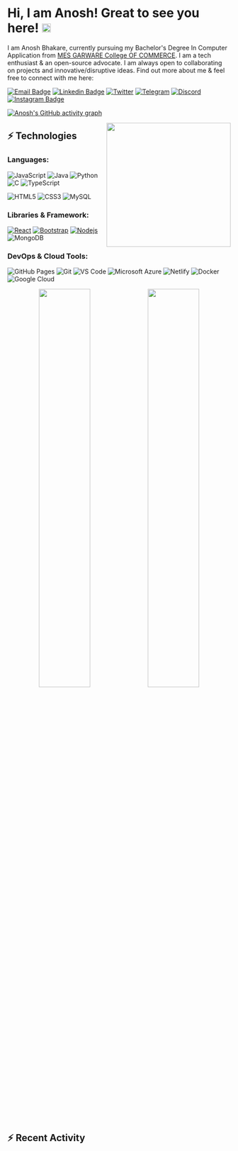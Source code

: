 # Hi, I am Anosh! Great to see you here! <img src="https://raw.githubusercontent.com/Anosh21/Anosh21/main/src/wave.gif" width="20px">

I am Anosh Bhakare, currently pursuing my Bachelor's Degree In Computer Application from [MES GARWARE College OF COMMERCE](https://gcc.mespune.in/). I am a tech enthusiast & an open-source advocate. I am always open to collaborating on projects and innovative/disruptive ideas. Find out more about me & feel free to connect with me here:

[![Email Badge](https://img.shields.io/badge/-Email-c14438?style=flat-square&logo=Gmail&logoColor=white&link=mailto:anoshbhakare064@gmail.com)](mailto:anoshbhakare064@gmail.com)
[![Linkedin Badge](https://img.shields.io/badge/-LinkedIn-blue?style=flat-square&logo=Linkedin&logoColor=white&link=https://www.linkedin.com/in/anosh-bhakare-7218a1189/)](https://www.linkedin.com/in/anosh-bhakare-7218a1189/)
[![Twitter](https://img.shields.io/badge/Twitter-1DA1F2?style=flat-square&logo=twitter&logoColor=white)](https://twitter.com/Anoshstwt)
[![Telegram](https://img.shields.io/badge/-Telegram-blue?style=flat-square&logo=Telegram&logoColor=white)](https://t.me/Anosh0921)
[![Discord](https://img.shields.io/badge/-Discord-7289DA?style=flat-square&logo=discord&logoColor=white)](https://support.discord.com/hc/en-us/profiles/1914570120445)
[![Instagram Badge](https://img.shields.io/badge/-Instagram-purple?style=flat-square&logo=instagram&logoColor=white&link=https://www.instagram.com/anosh_bhakare21/)](https://www.instagram.com/anosh_bhakare21/)<!-- [![Hashnode Badge](https://img.shields.io/badge/-Hashnode-03a57a?style=flat-square&labelColor=000000&logo=Hashnode&link=https://thepranaygupta.hashnode.dev/)](https://thepranaygupta.hashnode.dev/) -->

<!-- [![Website Badge](https://img.shields.io/badge/-Portfolio-black?style=flat-square&logo=Wordpress&logoColor=white&link=https://thepranaygupta.github.io/)](https://thepranaygupta.github.io/) -->
<!-- [![Youtube Badge](https://img.shields.io/badge/-YouTube-darkred?style=flat-square&logo=youtube&logoColor=white&link=https://www.youtube.com/channel/channel_id)](https://www.youtube.com/channel/channel_id) -->

[![Anosh's GitHub activity graph](https://activity-graph.herokuapp.com/graph?username=Anosh21&theme=xcode)](https://github.com/Anosh21)


<img align='right' src="https://user-images.githubusercontent.com/64855541/133657615-ccb22336-f4db-408e-bc30-af7ff09608e7.png" width="280">

## ⚡ Technologies

### Languages:

![JavaScript](https://img.shields.io/badge/-JavaScript-black?style=flat-square&logo=javascript)
![Java](https://img.shields.io/badge/-java-E34A86?style=flat-square&logo=java)
![Python](https://img.shields.io/badge/-Python-black?style=flat-square&logo=Python)
![C](https://img.shields.io/badge/-C-00599C?style=flat-square&logo=c)
![TypeScript](https://img.shields.io/badge/-TypeScript-007ACC?style=flat-square&logo=typescript)

![HTML5](https://img.shields.io/badge/-HTML5-E34F26?style=flat-square&logo=html5&logoColor=white)
![CSS3](https://img.shields.io/badge/-CSS3-1572B6?style=flat-square&logo=css3)
![MySQL](https://img.shields.io/badge/-MySQL-black?style=flat-square&logo=mysql)


### Libraries & Framework:

[![React](https://img.shields.io/badge/-React-black?style=flat-square&logo=react)](https://reactjs.org/)
[![Bootstrap](https://img.shields.io/badge/-Bootstrap-563D7C?style=flat-square&logo=bootstrap)](https://getbootstrap.com/)
[![Nodejs](https://img.shields.io/badge/-Nodejs-black?style=flat-square&logo=Node.js)](https://nodejs.org/)
![MongoDB](https://img.shields.io/badge/MongoDB-%234ea94b.svg?logo=mongodb&logoColor=white) 


### DevOps & Cloud Tools:

![GitHub Pages](https://img.shields.io/badge/GitHub%20Pages-%23327FC7.svg?logo=github&style=flat-square&logoColor=white)
![Git](https://img.shields.io/badge/-Git-black?style=flat-square&logo=git)
![VS Code](https://img.shields.io/badge/-VS%20Code-007ACC?style=flat-square&logo=visual-studio-code)
![Microsoft Azure](https://img.shields.io/badge/Microsoft%20Azure-232F7E?style=flat-square&logo=microsoft-azure)
![Netlify](https://img.shields.io/badge/-Netlify-%2300C7B7?style=flat-square&logo=netlify&logoColor=ffffff)
![Docker](https://img.shields.io/badge/-Docker-black?style=flat-square&logo=docker)
![Google Cloud](https://img.shields.io/badge/Google%20Cloud-black?style=flat-square&logo=google-cloud)
<!-- ![DigitalOcean](https://img.shields.io/badge/-Digital%20Ocean-darkblue?style=flat-square&logo=digitalocean) -->

<!-- ![Amazon AWS](https://img.shields.io/badge/Amazon%20AWS-232F3E?style=flat-square&logo=amazon-aws)
![Microsoft Azure](https://img.shields.io/badge/Microsoft%20Azure-232F7E?style=flat-square&logo=microsoft-azure)
![Google Cloud](https://img.shields.io/badge/Google%20Cloud-black?style=flat-square&logo=google-cloud)
![Docker](https://img.shields.io/badge/-Docker-black?style=flat-square&logo=docker) -->
<!-- ![Postman](https://img.shields.io/badge/Postman-FF6C37?logo=postman&logoColor=white) 

## 👨🏻‍💻 Coding Profiles

[![LeetCode](https://img.shields.io/badge/-LeetCode-FFA116?style=flat-square&logo=LeetCode&logoColor=black)](https://leetcode.com/Anosh21/)
[![GeeksForGeeks](https://img.shields.io/badge/-GeeksForGeeks-05CC47?style=flat-square&logo=GeeksForGeeks&logoColor=black)](https://auth.geeksforgeeks.org/user/anoshbhakare064)
 -->



<p align="center">
	
  <img width="48%" src="https://github-readme-stats.vercel.app/api?username=Anosh21&show_icons=true&theme=tokyonight" />
  <img width="48%" src="https://github-readme-streak-stats.herokuapp.com/?user=Anosh21&theme=tokyonight" />
</p>

## :zap: Recent Activity
<!--START_SECTION:activity
1. 🎉 Merged PR [#35](https://github.com/WebXDAO/blockchain-dev-path/pull/35) in [web3 community blockchain dev path](https://github.com/web3community/blockchain-dev-path)
2. 💪 Opened PR [#38](https://github.com/SurPathHub/starter-kit/pull/38) in [SurPathHub/ starter kit](https://github.com/SurPathHub/starter-kit)
3. 💪 Opened PR [#521](https://github.com/kubeflow/internal-acls/pull/521) in [kubeflow/internal/alc](https://github.com/kubeflow/internal-acls)
4. 🎉 Merged PR [#34](https://github.com/web3community/blockchain-dev-path/pull/34) in [web3 community blockchain dev path](https://github.com/web3community/blockchain-dev-path)
5. 🎉 Merged PR [34](https://github.com/web3community/blockchain-dev-path/pull/34) in [web3 community blockchain dev path](https://github.com/web3community/blockchain-dev-path)
6. 🗣 Commented on [#656](https://github.com/meshery/meshery.io/issues/656) in [Meshery.io](https://github.com/meshery/meshery.io)
7. 🗣 Commented on [#149](https://github.com/web3community/web3community.github.io/issues/149) in [Web3Community/web3Community.github.io](https://github.com/web3community/web3community.github.io)
-->
